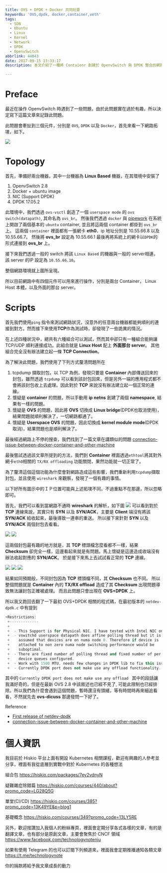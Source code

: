 ```yaml
---
title: OVS + DPDK + Docker 共同玩耍
keywords: 'OVS,dpdk, docker,container,veth'
tags:
  - SDN
  - Ubuntu
  - Linux
  - Kernel
  - Network
  - DPDK
  - OpenvSwitch
abbrlink: 44843
date: 2017-09-15 13:33:17
description: 本文介紹了一種將 Contaienr 創建於 OpenvSwitch 與 DPDK 整合的網路拓墣下所遇到的連線問題。開頭先闡述了拓墣架構以及相關的軟體版本，接者介紹是如何搭建起整個測試環境，並且在測試環境中遇到了網路連線的問題，眾多的測試組合中，卻只有一種組合能夠正常的在 Container 間建立起能夠傳輸的 TCP 連線。最後透過 AB 測試的方法歸納出一些會造成問題出現的環境。

---
```


# Preface

最近在操作 OpenvSwitch 時遇到了一些問題，由於此問題實在過於有趣，所以決定寫下這篇文章來記錄此問題。

此問題會牽扯到三個元件，分別是 `OVS`, `DPDK` 以及 `Docker`，首先來看一下網路拓墣，如下。

![](https://i.imgur.com/X8Rriqu.jpg)


# Topology
首先，準備好兩台機器，其中一台機器為 **Linux Based** 機器，在其環境中安裝了
1. OpenvSwitch 2.8
2. Docker + ubuntu image
3. NIC (Support DPDK)
4. DPDK 17.05.2

此環境中，我們透過 `ovs-vsctl` 創造了一個 `userspace mode` 的 `ovs switch(datapath)`, 其命名為 `ovs_br`。
然後我們透過 `docker` 與 [pipework](https://github.com/jpetazzo/pipework) 在系統上開啟了兩個基本的 `ubuntu`   container, 並且將這兩個 container 都掛到 `ovs_br` 上。
這兩個 `container` 裡面都有一張網卡 **eth0**、ip 地址分別是 10.55.66.8 以及 10.55.66.7。
然後將 **ovs_br** 設定為 10.55.66.1
最後再將系統上的網卡以`DPDK`的形式連接到 **ovs_br** 上。

接下來我們透過一般的 switch 將該 `Linux Based` 的機器與一般的 server相連，該 server 的IP 設定為 `10.55.66.10`。

整個網路環境就上圖所呈現。

所以目前網路中有四個元件可以用來進行操作，分別是兩台 Container， Linux Host 本體，以及外面的那台 server。

# Scripts

首先我們使用`ping` 指令來測試網路狀況，沒意外的任意兩台機器都能夠順利的連接到對方。然而接下來使用**TCP**作為測試時，卻發現了一些詭異的情況。

在上述四種狀況中，總共有六種組合可以測試，然而其中卻只有一種組合能夠讓 TCP/UDP 順利連接成功。此組合就是 **Linux Host** 配上 **外面那台 server**。
其他組合完全沒有辦法建立起一條 **TCP Connection**。

為了解決此問題，我們使用了下列方式釐清問題所在
1. tcpdump 擷取封包，以 TCP 為例，發現只要是 **Container** 內部傳送回來的封包，雖然透過 `tcpdump` 可以看到該封包回來，但是另外一端的應用程式都不會將該封包收上去處理。因此對於 **TCP** 來說沒有辦法建立起一個正常的連線。
2. 懷疑是 **container** 的問題，所以手動用 **ip netns** 創建了兩個 **namespace**, 結果有一樣的問題。
3. 懷疑是 **OVS** 的問題，因此將 **OVS** 切換成 **Linux bridge**(DPDK也取消使用)，結果問題就順利解決了，一切網路都通了。
4. 懷疑是 **Userspace OVS** 的問題，因此切換成 **kernel module mode**(DPDK取消)，結果問題也是順利解決了。

最後經過網路上不停的搜查，我們找到了一篇文章在講類似的問題
[connection-issue-between-docker-container-and-other-machine](https://stackoverflow.com/questions/45167203/connection-issue-between-docker-container-and-other-machine)

最後嘗試透過該文章所提到的方法，我們到 **Container** 裡面透過`ethtool`將其對外網卡`eth0`相關的 `TX/RX offloading` 功能關閉，果然功能就一切正常了。

為了釐清這個這個功能為什麼會對網路造成這些影響，我們重新利用`tcpdump`擷取封包，並且使用 `wireshark` 來觀察，發現了一個有趣的事情。

以下好所有圖示中的ＩＰ位置可能與上述拓墣不同，不過重點不在那邊，所以忽略即可。

首先，我們可以看到當網路不通時 **wireshark** 的解析，如下圖
![](https://i.imgur.com/uQ4LKoJ.png)
可以看到對於 **TCP** 連線來說，其實只有 **SYN** 以及 **SYN/ACK**，主要是 **Client** 端沒有將該 **SYN/ACK** 給收起來，最後導致一連串的重送。
所以接下來針對 **SYN** 以及 **SYN/ACK** 兩個封包去看看。

![](https://i.imgur.com/VxcKkWo.png)
![](https://i.imgur.com/26wuweJ.png)

這兩個封包最有趣的地方就是，其 **TCP** 標頭檔怎麼看都不一樣，結果 **Checksum** 卻完全一樣，這邊看起來就是有問題。馬上懷疑是這邊造成收端沒有辦法收起對應的 **SYN/ACK**。
於是接下來馬上去試試看正常的 **TCP** 連線。

![](https://i.imgur.com/Ue15uf7.png)
![](https://i.imgur.com/fYe9AT9.png)
![](https://i.imgur.com/72or38f.png)

結果如同預期般，不同封包因為 **TCP** 標頭檔不同，其 **Checksum** 也不同。
所以整個問題就是 **Container** 內的 **TX/RX offload** 造成了其 **Checksum** 出現問題導致無法讓封包正確被處理。
而且此問題只會出現在 **OVS+DPDK** 上。

所以我又跑回去翻了一下最初 OVS+DPDK 相關的程式碼，在最初版本的 `netdev-dpdk.c` 中有提到
```c++
+Restrictions:
 +-------------
 +
 +  - This Support is for Physical NIC. I have tested with Intel NIC only.
 +  - vswitchd userspace datapath does affine polling thread but it is
 +    assumed that devices are on numa node 0. Therefore if device is
 +    attached to non zero numa node switching performance would be
 +    suboptimal.
 +  - There are fixed number of polling thread and fixed number of per
 +    device queues configured.
 +  - Work with 1500 MTU, needs few changes in DPDK lib to fix this issue.
 +  - Currently DPDK port does not make use any offload functionality.

```

其中的 `Currently DPDK port does not make use any offload ` 其中的段話讓我滿好奇的，但是在最新 OVS 2.8 中該敘述也已經不見了, 可能此限制也已經排除。所以我們為什麼會遇到這個問題，暫時還沒有頭緒，等有時間時再來細追看看，不然就先去 **ovs-dicuss** 那邊發問一下好了。

Reference
- [First release of netdev-dpdk](https://github.com/openvswitch/ovs/commit/8a9562d21a40c765a8ae6775a070cb279cb2147a#diff-c43dadca1fdb46e2bf2e3f928a8529fbR77)
-  [connection-issue-between-docker-container-and-other-machine](https://stackoverflow.com/questions/45167203/connection-issue-between-docker-container-and-other-machine)

# 個人資訊
我目前於 Hiskio 平台上面有開設 Kubernetes 相關課程，歡迎有興趣的人參考並分享，裡面有我從底層到實戰中對於 Kubernetes 的各種想法

組合包
https://hiskio.com/packages/7ey2vdnyN

疑難雜症除錯篇
https://hiskio.com/courses/440/about?promo_code=LG28Q5G

單堂(CI/CD)
https://hiskio.com/courses/385?promo_code=13K49YE&p=blog1

基礎概念
https://hiskio.com/courses/349?promo_code=13LY5RE

另外，歡迎按讚加入我個人的粉絲專頁，裡面會定期分享各式各樣的文章，有的是翻譯文章，也有部分是原創文章，主要會聚焦於 CNCF 領域
https://www.facebook.com/technologynoteniu

如果有使用 Telegram 的也可以訂閱下列頻道來，裡面我會定期推播通知各類文章
https://t.me/technologynote

你的捐款將給予我文章成長的動力
<script type="text/javascript" src="https://cdnjs.buymeacoffee.com/1.0.0/button.prod.min.js" data-name="bmc-button" data-slug="hwchiu" data-color="#000000" data-emoji=""  data-font="Cookie" data-text="Buy me a coffee" data-outline-color="#fff" data-font-color="#fff" data-coffee-color="#fd0" ></script>